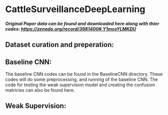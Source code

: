 # CattleSurveillanceDeepLearning


##### Original Paper data can be found and downloaded here along with thier codes: https://zenodo.org/record/3981400#.Y1mceYLMKDU


## Dataset curation and preperation: 


## Baseline CNN:
The baseline CNN codes can be found in the BaselineCNN directory. These codes will do some preprocessing, and running of the baseline CNN. The code for testing the weak supervision model and creating the confusion matricies can also be found here. 


## Weak Supervision:



